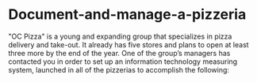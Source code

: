# Document-and-manage-a-pizzeria
"OC Pizza" is a young and expanding group that specializes in pizza delivery and take-out. It already has five stores and plans to open at least three more by the end of the year. One of the group’s managers has contacted you in order to set up an information technology measuring system, launched in all of the pizzerias to accomplish the following:
